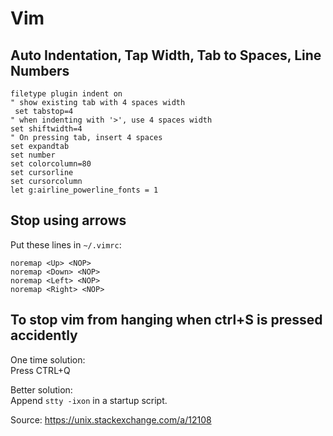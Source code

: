 # Vim

##  Auto Indentation, Tap Width, Tab to Spaces, Line Numbers

    filetype plugin indent on
    " show existing tab with 4 spaces width
     set tabstop=4
    " when indenting with '>', use 4 spaces width
    set shiftwidth=4
    " On pressing tab, insert 4 spaces
    set expandtab
    set number
    set colorcolumn=80                                                                                                                           
    set cursorline                                                                  
    set cursorcolumn                                                                
    let g:airline_powerline_fonts = 1 

## Stop using arrows

Put these lines in `~/.vimrc`:

    noremap <Up> <NOP>
    noremap <Down> <NOP>
    noremap <Left> <NOP>
    noremap <Right> <NOP>

## To stop vim from hanging when ctrl+S is pressed accidently

One time solution:  
Press CTRL+Q

Better solution:  
Append `stty -ixon` in a startup script.

Source: https://unix.stackexchange.com/a/12108

